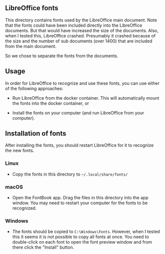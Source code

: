 ## LibreOffice fonts

This directory contains fonts used by the LibreOffice main document.
Note that the fonts could have been included directly into the LibreOffice documents.
But that would have increased the size of the documents.
Also, when I tested this, LibreOffice crashed. Presumably it crashed because of the size and the
number of sub documents (over 1400) that are included from the main document.

So we chose to separate the fonts from the documents.

## Usage

In order for LibreOffice to recognize and use these fonts, you can use either of the following
approaches:

- Run LibreOffice from the docker container. This will automatically mount the fonts into the
docker container, or

- Install the fonts on your computer (and run LibreOffice from your computer).

## Installation of fonts

After installing the fonts, you should restart LibreOffice for it to recognize the new fonts.

### Linux

- Copy the fonts in this directory to `~/.local/share/fonts/`

### macOS

- Open the FontBook app. Drag the files in this directory into the app window. You may need to restart
your computer for the fonts to be recognized.

### Windows

- The fonts should be copied to `C:\Windows\Fonts`. However, when I tested this it seems it is not
possible to copy all fonts at once. You need to double-click on each font to open the font preview window
and from there click the "Install" button.



